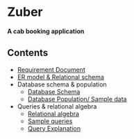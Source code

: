 # Zuber
**A cab booking application**
## Contents
- [Requirement Document](https://github.com/Hyouteki/Zuber/blob/main/requirement-document.md)
- [ER model & Relational schema](https://miro.com/app/board/uXjVPr03MU0=/?share_link_id=806622025749)
- Database schema & population
  - [Database Schema](https://github.com/Hyouteki/Zuber/blob/main/zuber-schema.sql)
  - [Database Population/ Sample data](https://github.com/Hyouteki/Zuber/blob/main/zuber-data.sql)
- Queries & relational algebra
  - [Relational algebra](https://github.com/Hyouteki/Zuber/blob/main/relational-algebra.md)
  - [Sample queries](https://github.com/Hyouteki/Zuber/blob/main/zuber-queries.sql)
  - [Query Explanation](https://github.com/Hyouteki/Zuber/blob/main/query-explaination.md)
